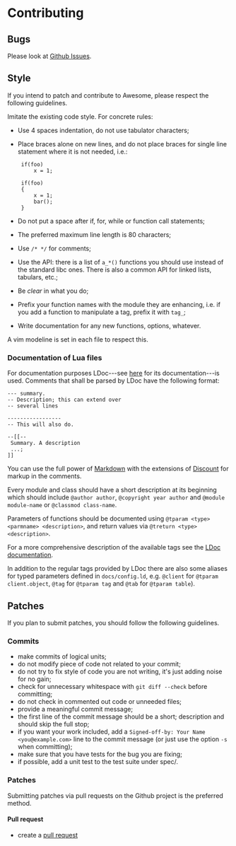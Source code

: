 # Contributing

## Bugs

Please look at [Github Issues](https://github.com/awesomeWM/awesome/issues).

## Style

If you intend to patch and contribute to Awesome, please respect the
following guidelines.

Imitate the existing code style. For concrete rules:

 - Use 4 spaces indentation, do not use tabulator characters;

 - Place braces alone on new lines, and do not place braces for single
   line statement where it is not needed, i.e.:

        if(foo)
            x = 1;

        if(foo)
        {
            x = 1;
            bar();
        }

 - Do not put a space after if, for, while or function call statements;

 - The preferred maximum line length is 80 characters;

 - Use `/* */` for comments;

 - Use the API: there is a list of `a_*()` functions you should use instead
   of the standard libc ones. There is also a common API for linked lists,
   tabulars, etc.;

 - Be *clear* in what you do;

 - Prefix your function names with the module they are enhancing,
   i.e. if you add a function to manipulate a tag, prefix it with `tag_`;

 - Write documentation for any new functions, options, whatever.

A vim modeline is set in each file to respect this.

### Documentation of Lua files

For documentation purposes LDoc---see
[here](https://stevedonovan.github.io/ldoc/manual/doc.md.html) for its
documentation---is used. Comments that shall be parsed by LDoc have the
following format:

    --- summary.
    -- Description; this can extend over
    -- several lines

    -----------------
    -- This will also do.

    --[[--
     Summary. A description
     ...;
    ]]

You can use the full power of
[Markdown](http://daringfireball.net/projects/markdown) with the extensions of
[Discount](http://www.pell.portland.or.us/~orc/Code/discount/) for markup in
the comments.

Every module and class should have a short description at its beginning which
should include `@author author`, `@copyright year author` and
`@module module-name` or `@classmod class-name`.

Parameters of functions should be documented using
`@tparam <type> <parmname> <description>`, and return values via
`@treturn <type> <description>`.

For a more comprehensive description of the available tags see the [LDoc
documentation](https://stevedonovan.github.io/ldoc/manual/doc.md.html).

In addition to the regular tags provided by LDoc there are also some aliases
for typed parameters defined in `docs/config.ld`, e.g. `@client` for
`@tparam client.object`, `@tag` for `@tparam tag` and `@tab` for
`@tparam table`).

## Patches

If you plan to submit patches, you should follow the following guidelines.

### Commits

- make commits of logical units;
- do not modify piece of code not related to your commit;
- do not try to fix style of code you are not writing,
  it's just adding noise for no gain;
- check for unnecessary whitespace with `git diff --check` before committing;
- do not check in commented out code or unneeded files;
- provide a meaningful commit message;
- the first line of the commit message should be a short;
  description and should skip the full stop;
- if you want your work included, add a
  `Signed-off-by: Your Name <you@example.com>` line to the
  commit message (or just use the option `-s` when committing);
- make sure that you have tests for the bug you are fixing;
- if possible, add a unit test to the test suite under spec/.

### Patches

Submitting patches via pull requests on the Github project is the preferred
method.

#### Pull request
- create a [pull request](https://github.com/awesomeWM/awesome/pulls)

